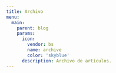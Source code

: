 ```yaml
---
title: Archivo
menu:
  main:
    parent: blog
    params:
      icon:
        vendor: bs
        name: archive
        color: 'skyblue'
      description: Archivo de artículos.
---
```

